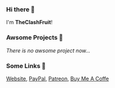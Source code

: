 ### Hi there 👋

I'm **TheClashFruit**!

### Awsome Projects 🎨

_There is no awsome project now..._

### Some Links 🎈

[Website](https://www.theclashfruit.xyz), [PayPal](https://paypal.me/TheClashFruit), [Patreon](https://patreon.com/TheClashFruit), [Buy Me A Coffe](https://www.buymeacoffee.com/TheClashFruit)
